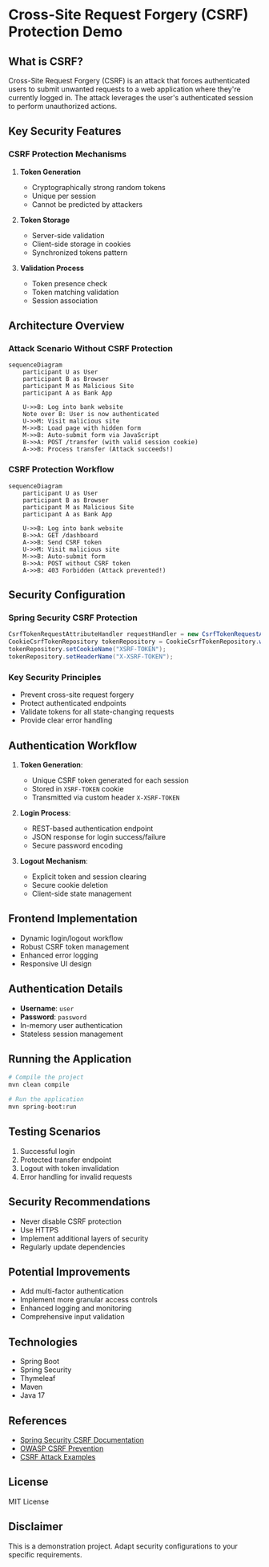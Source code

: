 # Cross-Site Request Forgery (CSRF) Protection Demo

## What is CSRF?
Cross-Site Request Forgery (CSRF) is an attack that forces authenticated users to submit unwanted requests to a web application where they're currently logged in. The attack leverages the user's authenticated session to perform unauthorized actions.

## Key Security Features

### CSRF Protection Mechanisms
1. **Token Generation**
   - Cryptographically strong random tokens
   - Unique per session
   - Cannot be predicted by attackers

2. **Token Storage**
   - Server-side validation
   - Client-side storage in cookies
   - Synchronized tokens pattern

3. **Validation Process**
   - Token presence check
   - Token matching validation
   - Session association

## Architecture Overview

### Attack Scenario Without CSRF Protection
```mermaid
sequenceDiagram
    participant U as User
    participant B as Browser
    participant M as Malicious Site
    participant A as Bank App
    
    U->>B: Log into bank website
    Note over B: User is now authenticated
    U->>M: Visit malicious site
    M->>B: Load page with hidden form
    M->>B: Auto-submit form via JavaScript
    B->>A: POST /transfer (with valid session cookie)
    A->>B: Process transfer (Attack succeeds!)
```

### CSRF Protection Workflow
```mermaid
sequenceDiagram
    participant U as User
    participant B as Browser
    participant M as Malicious Site
    participant A as Bank App
    
    U->>B: Log into bank website
    B->>A: GET /dashboard
    A->>B: Send CSRF token
    U->>M: Visit malicious site
    M->>B: Auto-submit form
    B->>A: POST without CSRF token
    A->>B: 403 Forbidden (Attack prevented!)
```

## Security Configuration

### Spring Security CSRF Protection
```java
CsrfTokenRequestAttributeHandler requestHandler = new CsrfTokenRequestAttributeHandler();
CookieCsrfTokenRepository tokenRepository = CookieCsrfTokenRepository.withHttpOnlyFalse();
tokenRepository.setCookieName("XSRF-TOKEN");
tokenRepository.setHeaderName("X-XSRF-TOKEN");
```

### Key Security Principles
- Prevent cross-site request forgery
- Protect authenticated endpoints
- Validate tokens for all state-changing requests
- Provide clear error handling

## Authentication Workflow
1. **Token Generation**: 
   - Unique CSRF token generated for each session
   - Stored in `XSRF-TOKEN` cookie
   - Transmitted via custom header `X-XSRF-TOKEN`

2. **Login Process**:
   - REST-based authentication endpoint
   - JSON response for login success/failure
   - Secure password encoding

3. **Logout Mechanism**:
   - Explicit token and session clearing
   - Secure cookie deletion
   - Client-side state management

## Frontend Implementation
- Dynamic login/logout workflow
- Robust CSRF token management
- Enhanced error logging
- Responsive UI design

## Authentication Details
- **Username**: `user`
- **Password**: `password`
- In-memory user authentication
- Stateless session management

## Running the Application
```bash
# Compile the project
mvn clean compile

# Run the application
mvn spring-boot:run
```

## Testing Scenarios
1. Successful login
2. Protected transfer endpoint
3. Logout with token invalidation
4. Error handling for invalid requests

## Security Recommendations
- Never disable CSRF protection
- Use HTTPS
- Implement additional layers of security
- Regularly update dependencies

## Potential Improvements
- Add multi-factor authentication
- Implement more granular access controls
- Enhanced logging and monitoring
- Comprehensive input validation

## Technologies
- Spring Boot
- Spring Security
- Thymeleaf
- Maven
- Java 17

## References
- [Spring Security CSRF Documentation](https://docs.spring.io/spring-security/reference/features/exploits/csrf.html)
- [OWASP CSRF Prevention](https://cheatsheetseries.owasp.org/cheatsheets/Cross-Site_Request_Forgery_Prevention_Cheat_Sheet.html)
- [CSRF Attack Examples](https://owasp.org/www-community/attacks/csrf)

## License
MIT License

## Disclaimer
This is a demonstration project. Adapt security configurations to your specific requirements.

